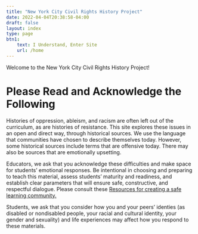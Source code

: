 ```yaml
---
title: "New York City Civil Rights History Project"
date: 2022-04-04T20:38:58-04:00
draft: false
layout: index
type: page
btn1: 
    text: I Understand, Enter Site
    url: /home
---
```


Welcome to the New York City Civil Rights History Project!

# Please Read and Acknowledge the Following

Histories of oppression, ableism, and racism are often left out of the curriculum, as are histories of resistance. This site explores these issues in an open and direct way, through historical sources. We use the language that communities have chosen to describe themselves today. However, some historical sources include terms that are offensive today. There may also be sources that are emotionally upsetting.

Educators, we ask that you acknowledge these difficulties and make space for students’ emotional responses. Be intentional in choosing and preparing to teach this material, assess students’ maturity and readiness, and establish clear parameters that will ensure safe, constructive, and respectful dialogue. Please consult these [Resources for creating a safe learning community.](/teaching-resources/safe-learning-community)

Students, we ask that you consider how you and your peers’ identies (as disabled or nondisabled people, your racial and cultural identity, your gender and sexuality) and life experiences may affect how you respond to these materials.
